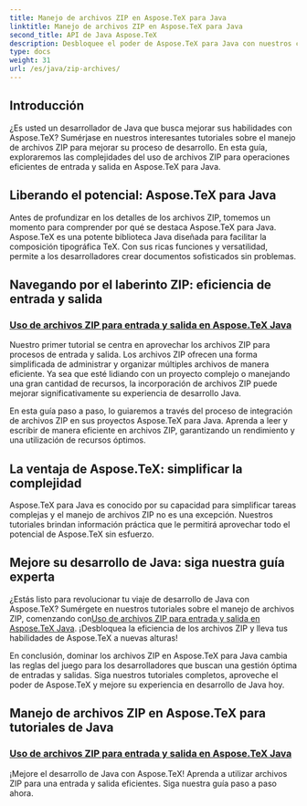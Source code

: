 ```yaml
---
title: Manejo de archivos ZIP en Aspose.TeX para Java
linktitle: Manejo de archivos ZIP en Aspose.TeX para Java
second_title: API de Java Aspose.TeX
description: Desbloquee el poder de Aspose.TeX para Java con nuestros completos tutoriales sobre el manejo de archivos ZIP. Optimice los procesos de entrada y salida sin problemas con orientación.
type: docs
weight: 31
url: /es/java/zip-archives/
---
```

## Introducción

¿Es usted un desarrollador de Java que busca mejorar sus habilidades con Aspose.TeX? Sumérjase en nuestros interesantes tutoriales sobre el manejo de archivos ZIP para mejorar su proceso de desarrollo. En esta guía, exploraremos las complejidades del uso de archivos ZIP para operaciones eficientes de entrada y salida en Aspose.TeX para Java.

## Liberando el potencial: Aspose.TeX para Java

Antes de profundizar en los detalles de los archivos ZIP, tomemos un momento para comprender por qué se destaca Aspose.TeX para Java. Aspose.TeX es una potente biblioteca Java diseñada para facilitar la composición tipográfica TeX. Con sus ricas funciones y versatilidad, permite a los desarrolladores crear documentos sofisticados sin problemas.

## Navegando por el laberinto ZIP: eficiencia de entrada y salida

### [Uso de archivos ZIP para entrada y salida en Aspose.TeX Java](./zip-archives-input-output/)

Nuestro primer tutorial se centra en aprovechar los archivos ZIP para procesos de entrada y salida. Los archivos ZIP ofrecen una forma simplificada de administrar y organizar múltiples archivos de manera eficiente. Ya sea que esté lidiando con un proyecto complejo o manejando una gran cantidad de recursos, la incorporación de archivos ZIP puede mejorar significativamente su experiencia de desarrollo Java.

En esta guía paso a paso, lo guiaremos a través del proceso de integración de archivos ZIP en sus proyectos Aspose.TeX para Java. Aprenda a leer y escribir de manera eficiente en archivos ZIP, garantizando un rendimiento y una utilización de recursos óptimos.

## La ventaja de Aspose.TeX: simplificar la complejidad

Aspose.TeX para Java es conocido por su capacidad para simplificar tareas complejas y el manejo de archivos ZIP no es una excepción. Nuestros tutoriales brindan información práctica que le permitirá aprovechar todo el potencial de Aspose.TeX sin esfuerzo.

## Mejore su desarrollo de Java: siga nuestra guía experta

¿Estás listo para revolucionar tu viaje de desarrollo de Java con Aspose.TeX? Sumérgete en nuestros tutoriales sobre el manejo de archivos ZIP, comenzando con[Uso de archivos ZIP para entrada y salida en Aspose.TeX Java](./zip-archives-input-output/). ¡Desbloquea la eficiencia de los archivos ZIP y lleva tus habilidades de Aspose.TeX a nuevas alturas!

En conclusión, dominar los archivos ZIP en Aspose.TeX para Java cambia las reglas del juego para los desarrolladores que buscan una gestión óptima de entradas y salidas. Siga nuestros tutoriales completos, aproveche el poder de Aspose.TeX y mejore su experiencia en desarrollo de Java hoy.
## Manejo de archivos ZIP en Aspose.TeX para tutoriales de Java
### [Uso de archivos ZIP para entrada y salida en Aspose.TeX Java](./zip-archives-input-output/)
¡Mejore el desarrollo de Java con Aspose.TeX! Aprenda a utilizar archivos ZIP para una entrada y salida eficientes. Siga nuestra guía paso a paso ahora.
